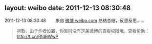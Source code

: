 layout: weibo
date: 2011-12-13 08:30:48
---
2011-12-13 08:30:48  &nbsp;&nbsp;&nbsp;&nbsp;&nbsp;&nbsp; 来自 <a href="http://weibo.com/" rel="nofollow">微博 weibo.com</a>
总结总结，反思反思……
>  抱歉，由于作者设置，你暂时没有这条微博的查看权限哦。查看帮助：http://t.cn/RfdBWwP ​​​
